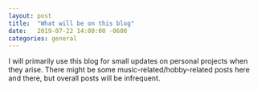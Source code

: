 ```yaml
---
layout: post
title:  "What will be on this blog"
date:   2019-07-22 14:00:00 -0600
categories: general
---
```


I will primarily use this blog for small updates on personal projects when they arise. There might be some music-related/hobby-related posts here and there, but overall posts will be infrequent.
